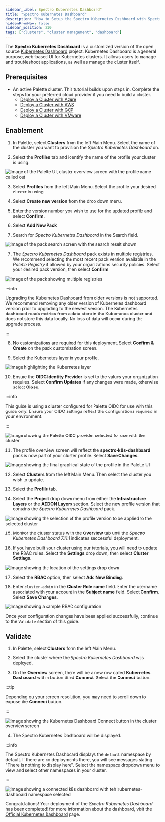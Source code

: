 ```yaml
---
sidebar_label: Spectro Kubernetes Dashboard"
title: "Spectro Kubernetes Dashboard"
description: "How to Setup the Spectro Kubernetes Dashboard with Spectro Proxy"
hiddenFromNav: false
sidebar_position: 210
tags: ["clusters", "cluster management", "dashboard"]
---
```


The **Spectro Kubernetes Dashboard** is a customized version of the open source
[Kubernetes Dashboard](https://github.com/kubernetes/dashboard) project. Kubernetes Dashboard is a general purpose,
web-based UI for Kubernetes clusters. It allows users to manage and troubleshoot applications, as well as manage the
cluster itself.

## Prerequisites

- An active Palette cluster. This tutorial builds upon steps in. Complete the steps for your preferred cloud provider if
  you need to build a cluster.
  - [Deploy a Cluster with Azure](/getting-started/azure/deploy-k8s-cluster.md)
  - [Deploy a Cluster with AWS](/getting-started/aws/deploy-k8s-cluster.md)
  - [Deploy a Cluster with GCP](/getting-started/gcp/deploy-k8s-cluster.md)
  - [Deploy a Cluster with VMware](/getting-started/vmware/deploy-k8s-cluster.md)

## Enablement

1. In Palette, select **Clusters** from the left Main Menu. Select the name of the cluster you want to provision the
   _Spectro Kubernetes Dashboard_ on.

2. Select the **Profiles** tab and identify the name of the profile your cluster is using.

![Image of the Palette UI, cluster overview screen with the profile name called out](/clusters_cluster-management_spectro-kubernetes-dashboard_cluster-profile.webp)

3. Select **Profiles** from the left Main Menu. Select the profile your desired cluster is using.

4. Select **Create new version** from the drop down menu.

5. Enter the version number you wish to use for the updated profile and select **Confirm**.

6. Select **Add New Pack**

7. Search for _Spectro Kubernetes Dashboard_ in the Search field.

![Image of the pack search screen with the search result shown](/clusters_cluster-management_spectro-kubernetes-dashboard_select-dashboard-pack.webp)

7. The _Spectro Kubernetes Dashboard_ pack exists in multiple registries. We recommend selecting the most recent pack
   version available in the _Palette Registry_ if allowed by your organizations security policies. Select your desired
   pack version, then select **Confirm**

![Image of the pack showing multiple registries](/clusters_cluster-management_spectro-kubernetes-dashboard_pack-registry-select.webp)

:::info

Upgrading the Kubernetes Dashboard from older versions is not supported. We recommend removing any older version of
Kubernetes dashboard version prior to upgrading to the newest version. The Kubernetes dashboard reads metrics from a
data store in the Kubernetes cluster and does not store this data locally. No loss of data will occur during the upgrade
process.

:::

8. No customizations are required for this deployment. Select **Confirm & Create** on the pack customization screen.

9. Select the Kubernetes layer in your profile.

![Image highlighting the Kubernetes layer](/clusters_cluster-management_spectro-kubernetes-dashboard_kube-layer.webp)

10. Ensure the **OIDC Identity Provider** is set to the values your organization requires. Select **Confirm Updates** if
    any changes were made, otherwise select **Close**.

:::info

This guide is using a cluster configured for Palette OIDC for use with this guide only. Ensure your OIDC settings
reflect the configurations required in your environment.

:::

![Image showing the Palette OIDC provider selected for use with the cluster](/clusters_cluster-management_spectro-kubernetes-dashboard_kube-layer.webp)

11. The profile overview screen will reflect the **spectro-k8s-dashboard** pack is now part of your cluster profile.
    Select **Save Changes**.

![Image showing the final graphical state of the profile in the Palette UI](/clusters_cluster-management_spectro-kubernetes-dashboard_final-profile.webp)

12. Select **Clusters** from the left Main Menu. Then select the cluster you wish to update.

13. Select the **Profile** tab.

14. Select the **Project** drop down menu from either the **Infrastructure Layers** or the **ADDON Layers** section.
    Select the new profile version that contains the _Spectro Kubernetes Dashboard_ pack.

![Image showing the selection of the profile version to be applied to the selected cluster](/clusters_cluster-management_spectro-kubernetes-dashboard_apply-profile.webp)

15. Monitor the cluster status with the **Overview** tab until the _Spectro Kubernetes Dashboard 7.11.1_ indicates
    successful deployment.

16. If you have built your cluster using our tutorials, you will need to update the RBAC rules. Select the **Settings**
    drop down, then select **Cluster Settings**.

![Image showing the location of the settings drop down](/clusters_cluster-management_spectro-kubernetes-dashboard_cluster-settings.webp)

17. Select the **RBAC** option, then select **Add New Binding**.

18. Enter `cluster-admin` in the **Cluster Role name** field. Enter the username associated with your account in the
    **Subject name** field. Select **Confirm**. Select **Save Changes**.

![Image showing a sample RBAC configuration](/clusters_cluster-management_spectro-kubernetes-dashboard_rbac.webp)

Once your configuration changes have been applied successfully, continue to the `Validate` section of this guide.

## Validate

1. In Palette, select **Clusters** form the left Main Menu.

2. Select the cluster where the _Spectro Kubernetes Dashboard_ was deployed.

3. On the **Overview** screen, there will be a new row called **Kubernetes Dashboard** with a button titled **Connect**.
   Select the **Connect** button.

:::tip

Depending ou your screen resolution, you may need to scroll down to expose the **Connect** button.

:::

![Image showing the Kubernetes Dashboard Connect button in the cluster overview screen](/clusters_cluster-management_spectro-kubernetes-dashboard_connect.webp)

4. The Spectro Kubernetes Dashboard will be displayed.

:::info

The Spectro Kubernetes Dashboard displays the `default` namespace by default. If there are no deployments there, you
will see messages stating "There is nothing to display here". Select the namespace dropdown menu to view and select
other namespaces in your cluster.

:::

![Image showing a connected k8s dashboard with teh kubernetes-dashboard namespace selected](/clusters_cluster-management_spectro-kubernetes-dashboard_success.webp)

Congratulations! Your deployment of the _Spectro Kubernetes Dashboard_ has been completed! for more information about
the dashboard, visit the
[Official Kubernetes Dashboard](https://kubernetes.io/docs/tasks/access-application-cluster/web-ui-dashboard/) page.
